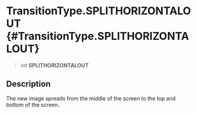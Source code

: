 TransitionType.SPLITHORIZONTALOUT {#TransitionType.SPLITHORIZONTALOUT}
=================================

> int **SPLITHORIZONTALOUT**

Description
-----------

The new image spreads from the middle of the screen to the top and
bottom of the screen.
